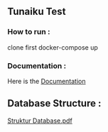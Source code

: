 ## Tunaiku Test

### How to run :
clone first
docker-compose up

### Documentation :
Here is the [Documentation](https://documenter.getpostman.com/view/4796303/SVSHrpfr)

## Database Structure :
[Struktur Database.pdf](https://github.com/HendroPrabowo/tunaiku_test/blob/master/struktur_database.pdf)